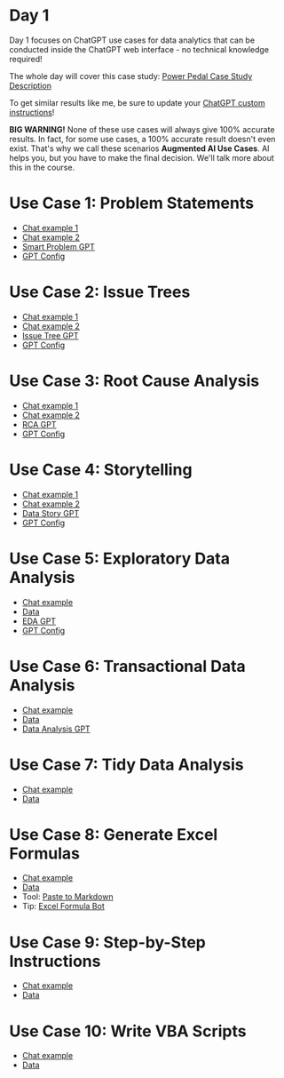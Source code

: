 # Day 1

Day 1 focuses on ChatGPT use cases for data analytics that can be conducted inside the ChatGPT web interface - no technical knowledge required!

The whole day will cover this case study: [Power Pedal Case Study Description](https://github.com/tobiaszwingmann/chatgpt-for-data-analytics/blob/main/Day%201/Case%20Study_%20Pedal%20Power%20Inc.pdf)

To get similar results like me, be sure to update your [ChatGPT custom instructions](https://github.com/tobiaszwingmann/chatgpt-for-data-analytics/blob/main/Day%201/custom_instructions.md)!

**BIG WARNING!** None of these use cases will always give 100% accurate results. In fact, for some use cases, a 100% accurate result doesn't even exist. That's why we call these scenarios **Augmented AI Use Cases**. AI helps you, but you have to make the final decision. We'll talk more about this in the course.

# Use Case 1: Problem Statements
- [Chat example 1](https://chatgpt.com/share/f49d46e2-00b7-4f01-9b5f-c2ae2d306dce)
- [Chat example 2](https://chatgpt.com/share/e/fb30e03d-e10e-4667-bf95-89501789d514)
- [Smart Problem GPT](https://chat.openai.com/g/g-tHZOlUaYD-smart-problem-gpt)
- [GPT Config](https://github.com/tobiaszwingmann/chatgpt-for-data-analytics/blob/main/Day%201/GPT%20Configs/smart-problem-gpt.md)

# Use Case 2: Issue Trees
- [Chat example 1](https://chatgpt.com/share/05f963d9-007b-427a-8433-32daedd590ef)
- [Chat example 2](https://chatgpt.com/share/e/5568ee1f-e88f-44df-969d-2737a9de31c0)
- [Issue Tree GPT](https://chat.openai.com/g/g-qaKT45vrL-issue-tree-gpt)
- [GPT Config](https://github.com/tobiaszwingmann/chatgpt-for-data-analytics/blob/main/Day%201/GPT%20Configs/Issue-tree-gpt.md)

# Use Case 3: Root Cause Analysis
- [Chat example 1](https://chat.openai.com/share/2e942b04-f8cf-49d3-9dff-cfe4682b540f)
- [Chat example 2](https://chatgpt.com/share/e/7515f552-1639-44ea-97c3-8826f2ab9890)
- [RCA GPT](https://chat.openai.com/g/g-3fPXHFQOm-rca-gpt)
- [GPT Config](https://github.com/tobiaszwingmann/chatgpt-for-data-analytics/blob/main/Day%201/GPT%20Configs/RCA-gpt.md)

# Use Case 4: Storytelling
- [Chat example 1](https://chat.openai.com/share/bfe36a5a-2486-4950-b3df-6df48e638451)
- [Chat example 2](https://chatgpt.com/share/e/fd614b36-f4fa-4173-8063-57bff84c5308)
- [Data Story GPT](https://chat.openai.com/g/g-tF6UvnShB-data-storytelling-gpt)
- [GPT Config](https://github.com/tobiaszwingmann/chatgpt-for-data-analytics/blob/main/Day%201/GPT%20Configs/data-storytelling-gpt.md)

# Use Case 5: Exploratory Data Analysis
- [Chat example](https://chat.openai.com/share/da773a1f-ef61-4b04-ac37-58b42fdba62b)
- [Data](https://github.com/tobiaszwingmann/chatgpt-for-data-analytics/blob/main/Day%201/Store-Reports.xlsx)
- [EDA GPT](https://chat.openai.com/g/g-Vq2Ro5JoV-eda-gpt)
- [GPT Config](https://github.com/tobiaszwingmann/chatgpt-for-data-analytics/blob/main/Day%201/GPT%20Configs/EDA-gpt.md)

# Use Case 6: Transactional Data Analysis
- [Chat example](https://chat.openai.com/share/23c64741-a636-43c6-a7f2-cbbc2008739a)
- [Data](https://github.com/tobiaszwingmann/chatgpt-for-data-analytics/blob/main/Day%201/Ecommerce-Transactions.csv)
- [Data Analysis GPT](https://chat.openai.com/g/g-HMNcP6w7d-data-analysis)

# Use Case 7: Tidy Data Analysis
- [Chat example](https://chatgpt.com/share/21bfe6ef-c9b4-4bef-aa01-65fbeac80f25)
- [Data](https://github.com/tobiaszwingmann/chatgpt-for-data-analytics/blob/main/Day%201/Store-Reports.xlsx)

# Use Case 8: Generate Excel Formulas
- [Chat example](https://chat.openai.com/share/dcaf6395-3d46-4149-9aa4-f7cd02737c87)
- [Data](https://github.com/tobiaszwingmann/chatgpt-for-data-analytics/blob/main/Day%201/Email-Report.xlsx)
- Tool: [Paste to Markdown](https://euangoddard.github.io/clipboard2markdown/)
- Tip: [Excel Formula Bot](https://formulabot.com)

# Use Case 9: Step-by-Step Instructions
- [Chat example](https://chat.openai.com/share/3236285b-37c5-4b41-87d1-6760dcf1bf89)
- [Data](https://github.com/tobiaszwingmann/chatgpt-for-data-analytics/blob/main/Day%201/Managers_sales_report.xlsx)

# Use Case 10: Write VBA Scripts
- [Chat example](https://chat.openai.com/share/85e0d622-6ded-494e-9767-9826cb919d6f)
- [Data](https://github.com/tobiaszwingmann/chatgpt-for-data-analytics/blob/main/Day%201/Managers_sales_report.xlsx)
